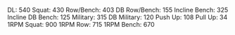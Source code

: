 DL: 540
 Squat: 430
 Row/Bench: 403
 DB Row/Bench: 155
 Incline Bench: 325
 Incline DB Bench: 125
 Military: 315
 DB Military: 120
 Push Up: 108
 Pull Up: 34
 1RPM Squat: 900
 1RPM Row: 715
 1RPM Bench: 670
